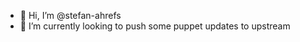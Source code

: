- 👋 Hi, I’m @stefan-ahrefs
- 🌱 I’m currently looking to push some puppet updates to upstream

<!---
stefan-ahrefs/stefan-ahrefs is a ✨ special ✨ repository because its `README.md` (this file) appears on your GitHub profile.
You can click the Preview link to take a look at your changes.
--->
